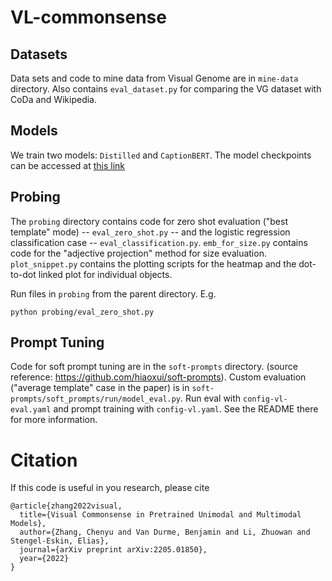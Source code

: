 # VL-commonsense

## Datasets
Data sets and code to mine data from Visual Genome are in `mine-data` directory. Also contains `eval_dataset.py` for comparing the VG dataset with CoDa and Wikipedia.

## Models
We train two models: `Distilled` and `CaptionBERT`.
The model checkpoints can be accessed at [this link](https://drive.google.com/drive/folders/1Kbd2aWLMU57Rgt8UMehUiHyyCNnqn5gY?usp=sharing)

## Probing
The `probing` directory contains code for zero shot evaluation ("best template" mode) -- `eval_zero_shot.py` -- and the logistic regression classification case -- `eval_classification.py`. `emb_for_size.py` contains code for the "adjective projection" method for size evaluation.
`plot_snippet.py` contains the plotting scripts for the heatmap and the dot-to-dot linked plot for individual objects. 

Run files in `probing` from the parent directory. E.g.
```
python probing/eval_zero_shot.py
```

## Prompt Tuning
Code for soft prompt tuning are in the `soft-prompts` directory. (source reference: https://github.com/hiaoxui/soft-prompts). Custom evaluation ("average template" case in the paper) is in `soft-prompts/soft_prompts/run/model_eval.py`. Run eval with `config-vl-eval.yaml` and prompt training with `config-vl.yaml`. See the README there for more information.


<!---
Figures: 
* Figure 2, 6, 7 (heatmap and linked plots): probing/plot_snippet.py
* Figure 3, 5 (size plots): probing/emb_for_size.py
-->

# Citation
If this code is useful in you research, please cite

```
@article{zhang2022visual,
  title={Visual Commonsense in Pretrained Unimodal and Multimodal Models},
  author={Zhang, Chenyu and Van Durme, Benjamin and Li, Zhuowan and Stengel-Eskin, Elias},
  journal={arXiv preprint arXiv:2205.01850},
  year={2022}
}
```

